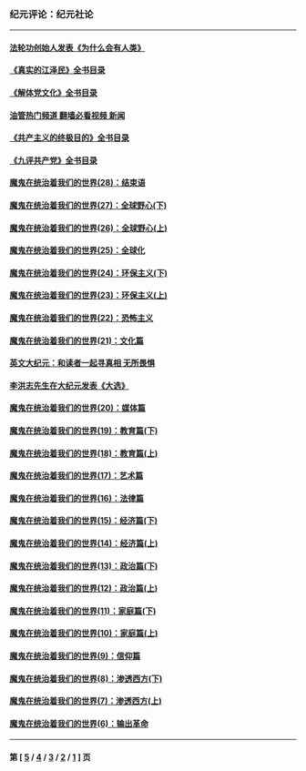 ### 纪元评论：纪元社论
---
#### [法轮功创始人发表《为什么会有人类》](../../pages/nsc422/n13912117.md?03260330) 
#### [《真实的江泽民》全书目录](../../pages/nsc422/n13721399.md?03260330) 
#### [《解体党文化》全书目录](../../pages/nsc422/n13721157.md?03260330) 
#### [油管热门频道 翻墙必看视频 新闻](ok?03260330)
#### [《共产主义的终极目的》全书目录](../../pages/nsc422/n13721048.md?03260330) 
#### [《九评共产党》全书目录](../../pages/nsc422/n13708085.md?03260330) 
#### [魔鬼在统治着我们的世界(28)：结束语](../../pages/nsc422/n10936246.md?03260330) 
#### [魔鬼在统治着我们的世界(27)：全球野心(下)](../../pages/nsc422/n10928319.md?03260330) 
#### [魔鬼在统治着我们的世界(26)：全球野心(上)](../../pages/nsc422/n10900318.md?03260330) 
#### [魔鬼在统治着我们的世界(25)：全球化](../../pages/nsc422/n10788205.md?03260330) 
#### [魔鬼在统治着我们的世界(24)：环保主义(下)](../../pages/nsc422/n10695307.md?03260330) 
#### [魔鬼在统治着我们的世界(23)：环保主义(上)](../../pages/nsc422/n10688613.md?03260330) 
#### [魔鬼在统治着我们的世界(22)：恐怖主义](../../pages/nsc422/n10614727.md?03260330) 
#### [魔鬼在统治着我们的世界(21)：文化篇](../../pages/nsc422/n10597706.md?03260330) 
#### [英文大纪元：和读者一起寻真相 无所畏惧](../../pages/nsc422/n12542027.md?03260330) 
#### [李洪志先生在大纪元发表《大选》](../../pages/nsc422/n12534746.md?03260330) 
#### [魔鬼在统治着我们的世界(20)：媒体篇](../../pages/nsc422/n10586579.md?03260330) 
#### [魔鬼在统治着我们的世界(19)：教育篇(下)](../../pages/nsc422/n10564808.md?03260330) 
#### [魔鬼在统治着我们的世界(18)：教育篇(上)](../../pages/nsc422/n10526970.md?03260330) 
#### [魔鬼在统治着我们的世界(17)：艺术篇](../../pages/nsc422/n10499093.md?03260330) 
#### [魔鬼在统治着我们的世界(16)：法律篇](../../pages/nsc422/n10485969.md?03260330) 
#### [魔鬼在统治着我们的世界(15)：经济篇(下)](../../pages/nsc422/n10469975.md?03260330) 
#### [魔鬼在统治着我们的世界(14)：经济篇(上)](../../pages/nsc422/n10457370.md?03260330) 
#### [魔鬼在统治着我们的世界(13)：政治篇(下)](../../pages/nsc422/n10448270.md?03260330) 
#### [魔鬼在统治着我们的世界(12)：政治篇(上)](../../pages/nsc422/n10444576.md?03260330) 
#### [魔鬼在统治着我们的世界(11)：家庭篇(下)](../../pages/nsc422/n10440961.md?03260330) 
#### [魔鬼在统治着我们的世界(10)：家庭篇(上)](../../pages/nsc422/n10435448.md?03260330) 
#### [魔鬼在统治着我们的世界(9)：信仰篇](../../pages/nsc422/n10432159.md?03260330) 
#### [魔鬼在统治着我们的世界(8)：渗透西方(下)](../../pages/nsc422/n10429603.md?03260330) 
#### [魔鬼在统治着我们的世界(7)：渗透西方(上)](../../pages/nsc422/n10426013.md?03260330) 
#### [魔鬼在统治着我们的世界(6)：输出革命](../../pages/nsc422/n10421536.md?03260330) 

---
#### 第 [ [5](./5.md?03260330) / [4](./4.md?03260330) / [3](./3.md?03260330) / [2](./2.md?03260330) / [1](./1.md?03260330) ] 页
